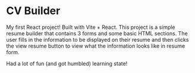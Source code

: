 # CV Builder

My first React project! Built with Vite + React.  This project is a simple resume builder that contains 3 forms and some basic HTML sections.  The user fills in the information to be displayed on their resume and then clicks the view resume button to view what the information looks like in resume form.  

Had a lot of fun (and got humbled) learning state!
